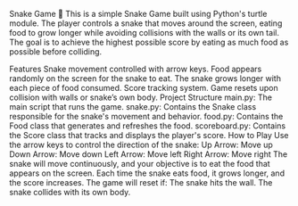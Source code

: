 Snake Game 🐍
This is a simple Snake Game built using Python's turtle module. The player controls a snake that moves around the screen, eating food to grow longer while avoiding collisions with the walls or its own tail. The goal is to achieve the highest possible score by eating as much food as possible before colliding.

Features
Snake movement controlled with arrow keys.
Food appears randomly on the screen for the snake to eat.
The snake grows longer with each piece of food consumed.
Score tracking system.
Game resets upon collision with walls or snake’s own body.
Project Structure
main.py: The main script that runs the game.
snake.py: Contains the Snake class responsible for the snake's movement and behavior.
food.py: Contains the Food class that generates and refreshes the food.
scoreboard.py: Contains the Score class that tracks and displays the player's score.
How to Play
Use the arrow keys to control the direction of the snake:
Up Arrow: Move up
Down Arrow: Move down
Left Arrow: Move left
Right Arrow: Move right
The snake will move continuously, and your objective is to eat the food that appears on the screen.
Each time the snake eats food, it grows longer, and the score increases.
The game will reset if:
The snake hits the wall.
The snake collides with its own body.
